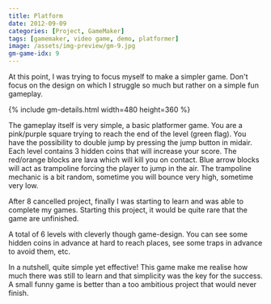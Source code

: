 ```yaml
---
title: Platform
date: 2012-09-09
categories: [Project, GameMaker]
tags: [gamemaker, video game, demo, platformer]
image: /assets/img-preview/gm-9.jpg
gm-game-idx: 9
---
```


At this point, I was trying to focus myself to make a simpler game.
Don't focus on the design on which I struggle so much 
but rather on a simple fun gameplay.

{% include gm-details.html width=480 height=360 %}

The gameplay itself is very simple, a basic platformer game.
You are a pink/purple square trying to reach the end of the level (green flag).
You have the possibility to double jump by pressing the jump button in midair.
Each level contains 3 hidden coins that will increase your score.
The red/orange blocks are lava which will kill you on contact.
Blue arrow blocks will act as trampoline forcing the player to jump in the air.
The trampoline mechanic is a bit random, sometime you will bounce very high, sometime very low.

After 8 cancelled project, finally I was starting to learn and was able to
complete my games.
Starting this project, it would be quite rare that the game are unfinished.

A total of 6 levels with cleverly though game-design. 
You can see some hidden coins in advance at hard to reach places,
see some traps in advance to avoid them, etc.

In a nutshell, quite simple yet effective! 
This game make me realise how much there was still to learn and that simplicity was the key for the success.
A small funny game is better than a too ambitious project that would never finish.
